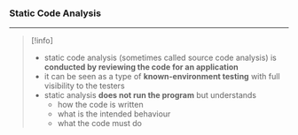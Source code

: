 ### Static Code Analysis
---
>[!info]
> - static code analysis (sometimes called source code analysis) is **conducted by reviewing the code for an application**
> - it can be seen as a type of **known-environment testing** with full visibility to the testers
> - static analysis **does not run the program** but understands 
> 	- how the code is written 
> 	- what is the intended behaviour
> 	- what the code must do 

